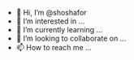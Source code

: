 - 👋 Hi, I’m @shoshafor
- 👀 I’m interested in ...
- 🌱 I’m currently learning ...
- 💞️ I’m looking to collaborate on ...
- 📫 How to reach me ...

<!---
shoshafor/shoshafor is a ✨ special ✨ repository because its `README.md` (this file) appears on your GitHub profile.
You can click the Preview link to take a look at your changes.
--->
